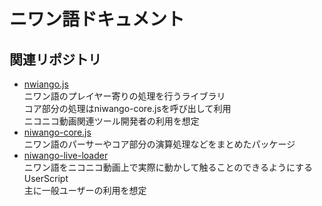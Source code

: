 # ニワン語ドキュメント

## 関連リポジトリ
- [nwiango.js](https://github.com/xpadev-net/niwango.js)  
ニワン語のプレイヤー寄りの処理を行うライブラリ  
コア部分の処理はniwango-core.jsを呼び出して利用  
ニコニコ動画関連ツール開発者の利用を想定
- [niwango-core.js](https://github.com/xpadev-net/niwango-core.js)  
ニワン語のパーサーやコア部分の演算処理などをまとめたパッケージ
- [niwango-live-loader](https://github.com/xpadev-net/niwango-live-loader)  
ニワン語をニコニコ動画上で実際に動かして触ることのできるようにするUserScript  
主に一般ユーザーの利用を想定    